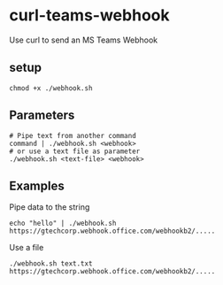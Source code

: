 # curl-teams-webhook
Use curl to send an MS Teams Webhook

## setup
```
chmod +x ./webhook.sh
```

## Parameters

```
# Pipe text from another command
command | ./webhook.sh <webhook>
# or use a text file as parameter
./webhook.sh <text-file> <webhook>
```

## Examples
Pipe data to the string
```
echo "hello" | ./webhook.sh https://gtechcorp.webhook.office.com/webhookb2/.....
```

Use a file
```
./webhook.sh text.txt https://gtechcorp.webhook.office.com/webhookb2/.....
```
